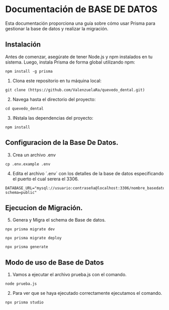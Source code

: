 # Documentación de BASE DE DATOS

Esta documentación proporciona una guía sobre cómo usar Prisma para gestionar la base de datos y realizar la migración.

## Instalación

Antes de comenzar, asegúrate de tener Node.js y npm instalados en tu sistema. Luego, instala Prisma de forma global utilizando npm:

```
npm install -g prisma
```

1. Clona este repositorio en tu máquina local:

```
git clone (https://github.com/ValenzuelaRa/quevedo_dental.git)
```

2. Navega hasta el directorio del proyecto:
```
cd quevedo_dental
```

3. INstala las dependencias del proyecto:
```
npm install
```

## Configuracion de la Base De Datos.

3. Crea un archivo .env
```
cp .env.example .env
```

4. Edita el archivo ´.env´ con los detalles de la base de datos especificando el puerto el cual serera el 3306. 
```
DATABASE_URL="mysql://usuario:contraseña@localhost:3306/nombre_basedatos?schema=public"
```

## Ejecucion de Migración.

5. Genera y Migra el schema de Base de datos.
```
npx prisma migrate dev
```
``` 
npx prisma migrate deploy
 ```
 ``` 
 npx prisma generate
```

## Modo de uso de Base de Datos
1. Vamos a ejecutar el archivo prueba.js con el comando.
```
node prueba.js
```

2. Para ver que se haya ejecutado correctamente ejecutamos el comando.
```
npx prisma studio
```

